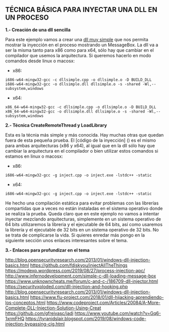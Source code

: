 ## **TÉCNICA BÁSICA PARA INYECTAR UNA DLL EN UN PROCESO**

**1.- Creación de una dll sencilla**

Para este ejemplo vamos a crear una [dll muy simple]() que nos permita mostrar la inyección en el proceso mostrando un MessageBox. La dll va a ser la misma tanto para x86 como para x64, sólo hay que cambiar en el compilador que usemos la arquitectura. Si queremos hacerlo en modo comandos desde linux o macosx:

  - x86: 
  ```
  i686-w64-mingw32-gcc -c dllsimple.cpp -o dllsimple.o -D BUILD_DLL
  i686-w64-mingw32-gcc -o dllsimple.dll dllsimple.o -s -shared -Wl,--subsystem,windows
  ```
  - x64:
  ```
  x86_64-w64-mingw32-gcc -c dllsimple.cpp -o dllsimple.o -D BUILD_DLL
  x86_64-w64-mingw32-gcc -o dllsimple.dll dllsimple.o -s -shared -Wl,--subsystem,windows
  ```
  
**2.- Técnica CreateRemoteThread y LoadLibrary**

Esta es la técnia más simple y más conocida. Hay muchas otras que quedan fuera de esta pequeña prueba. El [código de la inyección] () es el mismo para ambas arquitecturas (x86 y x64), al igual que en la dll sólo hay que cambiar la arquitectura en el compilador o bien utilizar estos comandos si estamos en linux o macosx:

  - x86: 
  ```
  i686-w64-mingw32-gcc -g inject.cpp -o inject.exe -lstdc++ -static
  ```
  - x64:
  ```
  i686-w64-mingw32-gcc -g inject.cpp -o inject.exe -lstdc++ -static
  ```
He hecho una compilación estática para evitar problemas con las librerías compartidas que a veces no están instaladas en el sistema operativo donde se realiza la prueba. Queda claro que en este ejemplo no vamos a intentar inyectar mezclando arquitecturas, simplemente en un sistema operativo de 64 bits utilizaremos la libreria y el ejecutable de 64 bits, así como usaremos la librería y el ejecutable de 32 bits en un sistema operativo de 32 bits. No se trata de complicarse la vida. Si quieres enredar más pongo en la siguiente sección unos enlaces interesantes sobre el tema.

**3.- Enlaces para profundizar en el tema**

http://blog.opensecurityresearch.com/2013/01/windows-dll-injection-basics.html
https://github.com/fdiskyou/injectAllTheThings
https://modexp.wordpress.com/2019/08/27/process-injection-apc/
http://www.infernodevelopment.com/simple-c-dll-loading-message-box
https://www.unknowncheats.me/forum/c-and-c-/186709-dll-injector.html
https://securityxploded.com/dll-injection-and-hooking.php
http://blog.opensecurityresearch.com/2013/01/windows-dll-injection-basics.html
https://www.flu-project.com/2018/01/dll-hijacking-aprendiendo-los-conceptos.html
https://www.codeproject.com/Articles/20084/A-More-Complete-DLL-Injection-Solution-Using-Creat
https://github.com/gfreivasc/jadi
https://www.youtube.com/watch?v=Gq6-1xrmFHQ
https://tyranidslair.blogspot.com/2019/08/windows-code-injection-bypassing-cig.html
